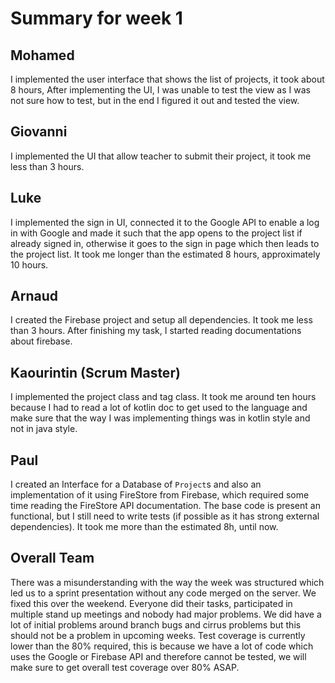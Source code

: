 # Summary for week 1

## Mohamed
I implemented the user interface that shows the list of projects, it took about 8 hours, After implementing the UI, I was unable to test the view as I was not sure how to test, but in the end I figured it out and tested the view.

## Giovanni
I implemented the UI that allow teacher to submit their project, it took me less than 3 hours.

## Luke
I implemented the sign in UI, connected it to the Google API to enable a log in with Google and made it such that the app opens to the project list if already signed in, otherwise it goes to the sign in page which then leads to the project list. It took me longer than the estimated 8 hours, approximately 10 hours.

## Arnaud
I created the Firebase project and setup all dependencies. It took me less than 3 hours. After finishing my task, I started reading documentations about firebase.

## Kaourintin (Scrum Master)
I implemented the project class and tag class. It took me around ten hours because I had to read a lot of kotlin doc to get used to the language and make sure that the way I was implementing things was in kotlin style and not in java style.
## Paul
I created an Interface for a Database of `Project`s and also an implementation of it using FireStore from Firebase, which required some time reading the FireStore API documentation. The base code is present an functional, but I still need to write tests (if possible as it has strong external dependencies). It took me more than the estimated 8h, until now.

## Overall Team
There was a misunderstanding with the way the week was structured which led us to a sprint presentation without any code merged on the server. We fixed this over the weekend. Everyone did their tasks, participated in multiple stand up meetings and nobody had major problems. We did have a lot of initial problems around branch bugs and cirrus problems but this should not be a problem in upcoming weeks. Test coverage is currently lower than the 80% required, this is because we have a lot of code which uses the Google or Firebase API and therefore cannot be tested, we will make sure to get overall test coverage over 80% ASAP.
